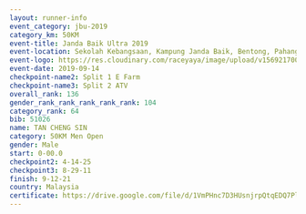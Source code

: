 ```yaml
---
layout: runner-info 
event_category: jbu-2019 
category_km: 50KM 
event-title: Janda Baik Ultra 2019 
event-location: Sekolah Kebangsaan, Kampung Janda Baik, Bentong, Pahang, Malaysia 
event-logo: https://res.cloudinary.com/raceyaya/image/upload/v1569217009/logo/janda-baik_vch1pc.jpg 
event-date: 2019-09-14 
checkpoint-name2: Split 1 E Farm 
checkpoint-name3: Split 2 ATV 
overall_rank: 136
gender_rank_rank_rank_rank_rank: 104
category_rank: 64
bib: 51026
name: TAN CHENG SIN
category: 50KM Men Open
gender: Male
start: 0-00.0
checkpoint2: 4-14-25
checkpoint3: 8-29-11
finish: 9-12-21
country: Malaysia
certificate: https://drive.google.com/file/d/1VmPHnc7D3HUsnjrpQtqEDQ7PlhOCwoce/view?usp=sharing
---
```


